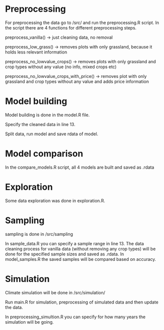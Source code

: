 # Preprocessing

For preprocessing the data go to /src/ and run the preprocessing.R script.
In the script there are 4 functions for different preprocessing steps. 

preprocess_vanilla() -> just cleaning data, no removal

preprocess_low_grass() -> removes plots with only grassland, because it holds less relevant information

preprocess_no_lowvalue_crops() -> removes plots with only grassland and crop types without any value (no info, mixed crops etc)

preprocess_no_lowvalue_crops_with_price() -> removes plot with only grassland and crop types without any value and adds price information

# Model building

Model building is done in the model.R file.

Specify the cleaned data in line 13.

Split data, run model and save rdata of model.

# Model comparison

In the compare_models.R script, all 4 models are built and saved as .rdata

# Exploration

Some data exploration was done in exploration.R.

# Sampling

sampling is done in /src/sampling

In sample_data.R you can specify a sample range in line 13. The data cleaning process for vanilla data (without removing any crop types) will be done for the specified sample sizes and saved as .rdata.
In model_samples.R the saved samples will be compared based on accuracy.

# Simulation

Climate simulation will be done in /src/simulation/ 

Run main.R for simulation, preprocessing of simulated data and then update the data.

In preprocessing_simultion.R you can specify for how many years the simulation will be going.
